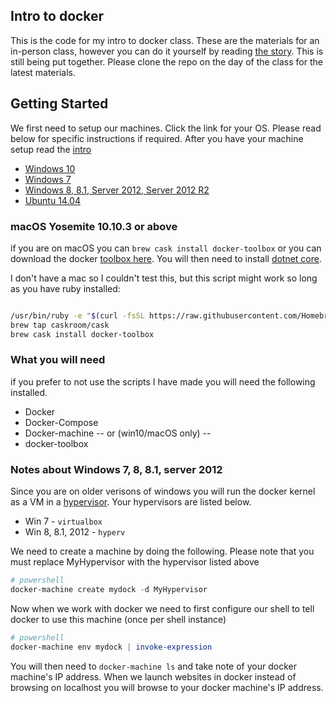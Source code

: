 ## Intro to docker

This is the code for my intro to docker class. These are the materials for an in-person class, however you can do it yourself by reading [the story](story.md). This is still being put together. Please clone the repo on the day of the class for the latest materials.

## Getting Started

We first need to setup our machines. Click the link for your OS. Please read below for specific instructions if required. After you have your machine setup read the [intro](intro.md) 

* [Windows 10](https://gist.github.com/TerribleDev/dd424d3d090bcf5634dcf8417411a081)
* [Windows 7](https://gist.github.com/TerribleDev/721fde498ae7e2e17c5c44a9d8e07412)
* [Windows 8, 8.1, Server 2012, Server 2012 R2](https://gist.github.com/TerribleDev/ad0d19734cbf0b5717a2d4e6fef7f011)
* [Ubuntu 14.04](https://gist.github.com/TerribleDev/3e0a8bab68b83fe5ef896a3bf16a85ce)



### macOS Yosemite 10.10.3 or above

if you are on macOS you can `brew cask install docker-toolbox` or you can download the docker [toolbox here](https://download.docker.com/mac/stable/Docker.dmg). You will then need to install [dotnet core](https://www.microsoft.com/net/core#macos). 

I don't have a mac so I couldn't test this, but this script might work so long as you have ruby installed:


```bash

/usr/bin/ruby -e "$(curl -fsSL https://raw.githubusercontent.com/Homebrew/install/master/install)"
brew tap caskroom/cask
brew cask install docker-toolbox

```

### What you will need

if you prefer to not use the scripts I have made you will need the following installed.

* Docker
* Docker-Compose
* Docker-machine
-- or (win10/macOS only) --
* docker-toolbox

### Notes about Windows 7, 8, 8.1, server 2012

Since you are on older verisons of windows you will run the docker kernel as a VM in a [hypervisor](https://en.wikipedia.org/wiki/Hypervisor). Your hypervisors are listed below.

* Win 7 - `virtualbox`
* Win 8, 8.1, 2012 - `hyperv`


We need to create a machine by doing the following. Please note that you must replace MyHypervisor with the hypervisor listed above


```powershell
# powershell
docker-machine create mydock -d MyHypervisor
```

Now when we work with docker we need to first configure our shell to tell docker to use this machine (once per shell instance)

```powershell
# powershell
docker-machine env mydock | invoke-expression
```

You will then need to `docker-machine ls` and take note of your docker machine's IP address. When we launch websites in docker instead of browsing on localhost you will browse to your docker machine's IP address.
